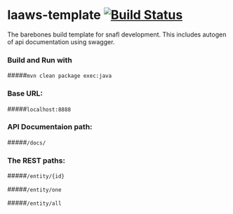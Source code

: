 # laaws-template [![Build Status](https://travis-ci.org/lockss/laaws-template.svg?branch=master)](https://travis-ci.org/lockss/laaws-template)

The barebones build template for snafl development.
This includes autogen of api documentation using swagger.

### Build and Run with
#####<code>mvn clean package exec:java</code>
  
### Base URL: 
#####<code>localhost:8888</code>
  
### API Documentaion path:
#####<code>/docs/</code>
  
### The REST paths:
#####<code>/entity/{id}</code>
  
#####<code>/entity/one</code>
  
#####<code>/entity/all</code>
